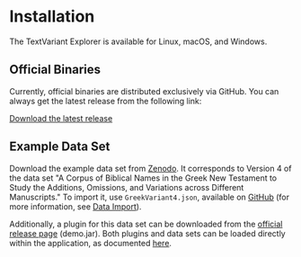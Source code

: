 # Installation

The TextVariant Explorer is available for Linux, macOS, and Windows.

## Official Binaries

Currently, official binaries are distributed exclusively via GitHub.
You can always get the latest release from the following link:

[Download the latest release](https://github.com/Paulanerus/TextExplorer/releases/latest)

## Example Data Set

Download the example data set from [Zenodo](https://zenodo.org/records/15789063). It corresponds to Version 4 of the data set "A Corpus of Biblical Names in the Greek New Testament to Study the Additions, Omissions, and Variations across Different Manuscripts." To import it, use `GreekVariant4.json`, available on [GitHub](https://github.com/Paulanerus/TextExplorer/blob/master/example/GreekVariant4.json) (for more information, see [Data Import](usage.md)).

Additionally, a plugin for this data set can be downloaded from the [official release page](https://github.com/Paulanerus/TextExplorer/releases/latest) (demo.jar).
Both plugins and data sets can be loaded directly within the application, as documented [here](usage.md).

